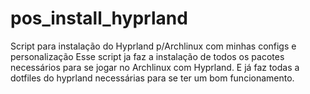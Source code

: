 # pos_install_hyprland
Script para instalação do Hyprland p/Archlinux com minhas configs e personalização
Esse script ja faz a instalação de todos os pacotes necessários para se jogar no Archlinux com Hyprland.
E já faz todas a dotfiles do hyprland necessárias para se ter um bom funcionamento.
